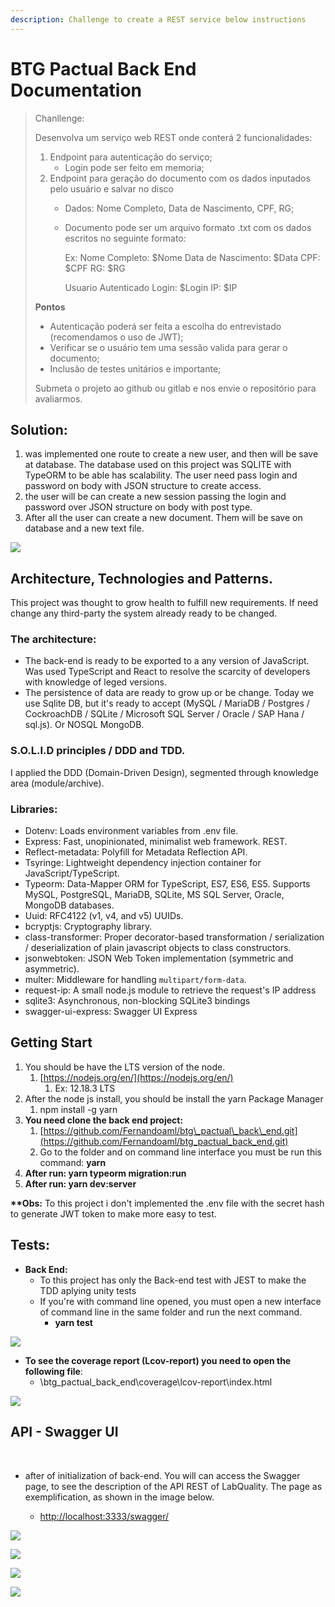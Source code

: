 ```yaml
---
description: Challenge to create a REST service below instructions
---
```


# BTG Pactual Back End Documentation

> Chanllenge:
>
> Desenvolva um serviço web REST onde conterá 2 funcionalidades:
>
> 1. Endpoint para autenticação do serviço;
>    * Login pode ser feito em memoria;
> 2. Endpoint para geração do documento com os dados inputados pelo usuário e salvar no disco
>    * Dados: Nome Completo, Data de Nascimento, CPF, RG;
>    * Documento pode ser um arquivo formato .txt com os dados escritos no seguinte formato:
>
>      Ex: Nome Completo: $Nome Data de Nascimento: $Data CPF: $CPF RG: $RG
>
>      Usuario Autenticado Login: $Login IP: $IP
>
>  **Pontos**
>
> * Autenticação poderá ser feita a escolha do entrevistado \(recomendamos o uso de JWT\);
> * Verificar se o usuário tem uma sessão valida para gerar o documento;
> * Inclusão de testes unitários e importante;
>
> Submeta o projeto ao github ou gitlab e nos envie o repositório para avaliarmos.

## Solution:

1. was implemented one route to create a new user, and then will be save at database. The database used on this project was SQLITE with TypeORM to be able has scalability. The user need pass login and password on body with JSON structure to create access.
2. the user will be can create a new session passing the login and password over JSON structure on body with post type.
3.   After all the user can create a new document. Them will be save on database and a new text file.

![](.gitbook/assets/image.png)

## Architecture, Technologies and Patterns.

This project was thought to grow health to fulfill new requirements. If need change any third-party the system already ready to be changed.

### The architecture:

* The back-end is ready to be exported to a any version of JavaScript. Was used TypeScript and React to resolve the scarcity of developers with knowledge of leged versions.
* The persistence of data are ready to grow up or be change. Today we use Sqlite DB, but it's ready to accept \(MySQL / MariaDB / Postgres / CockroachDB / SQLite / Microsoft SQL Server / Oracle / SAP Hana / sql.js\). Or NOSQL MongoDB.

### S.O.L.I.D principles / DDD and TDD.

I applied the DDD \(Domain-Driven Design\), segmented through knowledge area \(module/archive\).

### Libraries:

* Dotenv: Loads environment variables from .env file.
* Express: Fast, unopinionated, minimalist web framework. REST.
* Reflect-metadata: Polyfill for Metadata Reflection API.
* Tsyringe: Lightweight dependency injection container for JavaScript/TypeScript.
* Typeorm: Data-Mapper ORM for TypeScript, ES7, ES6, ES5. Supports MySQL, PostgreSQL, MariaDB, SQLite, MS SQL Server, Oracle, MongoDB databases.
* Uuid: RFC4122 \(v1, v4, and v5\) UUIDs.
* bcryptjs: Cryptography library.
* class-transformer: Proper decorator-based transformation / serialization / deserialization of plain javascript objects to class constructors.
* jsonwebtoken: JSON Web Token implementation \(symmetric and asymmetric\).
* multer: Middleware for handling `multipart/form-data`.
* request-ip: A small node.js module to retrieve the request's IP address
* sqlite3: Asynchronous, non-blocking SQLite3 bindings
* swagger-ui-express: Swagger UI Express

## Getting Start

1. You should be have the LTS version of the node.
   1. [https://nodejs.org/en/](https://nodejs.org/en/)
      1. Ex: 12.18.3 LTS
2. After the node js install, you should be install the yarn Package Manager
   1. npm install -g yarn
3. **You need clone the back end project:**
   1. [https://github.com/Fernandoaml/btg\_pactual\_back\_end.git](https://github.com/Fernandoaml/btg_pactual_back_end.git)
   2. Go to the folder and on command line interface you must be run this command: **yarn**
4. **After run: yarn typeorm migration:run** 
5. **After run: yarn dev:server**

**\*\*Obs:** To this project i don't implemented the .env file with the secret hash to generate JWT token to make more easy to test.

## **Tests:**

* **Back End:**
  * To this project has only the Back-end test with JEST to make the TDD aplying unity tests
  * If you're with command line opened, you must open a new interface of command line in the same folder and run the next command.
    * **yarn test**

![](.gitbook/assets/jest_test.png)

* **To see the coverage report \(Lcov-report\) you need to open the following file**:
  * \btg\_pactual\_back\_end\coverage\lcov-report\index.html

![](.gitbook/assets/lcov.png)

##  API - Swagger UI <a id="api-swagger-ui"></a>

‌

* after of initialization of back-end. You will can access the Swagger page, to see the description of the API REST of LabQuality. The page as exemplification, as shown in the image below.

  * ​[http://localhost:3333/swagger/](http://localhost:3333/swagger/)

![](.gitbook/assets/swagger1.png)

![](.gitbook/assets/swagger2.png)

![](.gitbook/assets/swagger3.png)

![](.gitbook/assets/swagger3_1.png)

